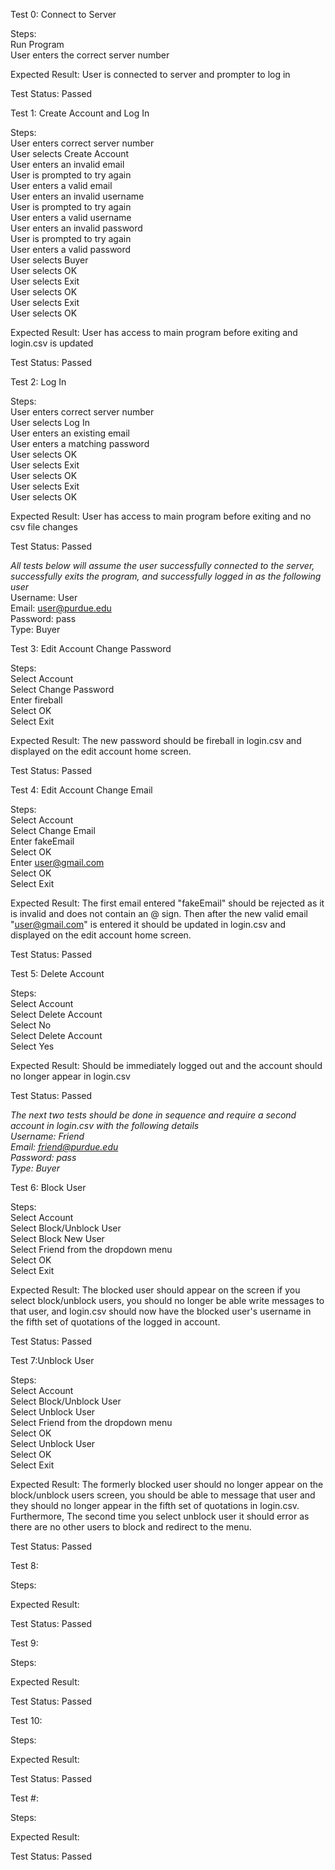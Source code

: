 Test 0: Connect to Server

Steps:
<br> Run Program
<br> User enters the correct server number

Expected Result: User is connected to server and prompter to log in

Test Status: Passed


Test 1: Create Account and Log In

Steps:
<br> User enters correct server number
<br> User selects Create Account
<br> User enters an invalid email
<br> User is prompted to try again
<br> User enters a valid email
<br> User enters an invalid username
<br> User is prompted to try again
<br>User enters a valid username
<br>User enters an invalid password
<br>User is prompted to try again
<br>User enters a valid password
<br>User selects Buyer
<br>User selects OK
<br>User selects Exit
<br>User selects OK
<br>User selects Exit
<br>User selects OK

Expected Result: User has access to main program before exiting and login.csv is updated

Test Status: Passed

Test 2: Log In

Steps:
<br>User enters correct server number
<br>User selects Log In
<br>User enters an existing email
<br>User enters a matching password
<br>User selects OK
<br>User selects Exit
<br>User selects OK
<br>User selects Exit
<br>User selects OK


Expected Result: User has access to main program before exiting and no csv file changes

Test Status: Passed

*All tests below will assume the user successfully connected to the server,
successfully exits the program, and successfully logged in as the following user*
<br> Username: User
<br> Email: user@purdue.edu
<br> Password: pass
<br> Type: Buyer


Test 3: Edit Account Change Password

Steps:
<br> Select Account
<br> Select Change Password
<br> Enter fireball
<br> Select OK
<br> Select Exit


Expected Result: The new password should be fireball in login.csv
and displayed on the edit account home screen.

Test Status: Passed

Test 4: Edit Account Change Email

Steps:
<br> Select Account
<br> Select Change Email
<br> Enter fakeEmail
<br> Select OK
<br> Enter user@gmail.com
<br> Select OK
<br> Select Exit


Expected Result: The first email entered "fakeEmail" should be 
rejected as it is invalid and does not contain an @ sign. Then
after the new valid email "user@gmail.com" is entered it should be
updated in login.csv and displayed on the edit account home screen.

Test Status: Passed

Test 5: Delete Account

Steps:
<br> Select Account
<br> Select Delete Account
<br> Select No
<br> Select Delete Account
<br> Select Yes

Expected Result: Should be immediately logged out and the account
should no longer appear in login.csv

Test Status: Passed

*The next two tests should be done in sequence and require a second
account in login.csv with the following details
<br> Username: Friend
<br> Email: friend@purdue.edu
<br> Password: pass
<br> Type: Buyer*


Test 6: Block User

Steps:
<br> Select Account
<br> Select Block/Unblock User
<br> Select Block New User
<br> Select Friend from the dropdown menu
<br> Select OK
<br> Select Exit

Expected Result: The blocked user should appear on the screen if 
you select block/unblock users, you should no longer be able write
messages to that user, and login.csv should now have the blocked user's 
username in the fifth set of quotations of the logged in account.

Test Status: Passed

Test 7:Unblock User

Steps:
<br> Select Account
<br> Select Block/Unblock User
<br> Select Unblock User
<br> Select Friend from the dropdown menu
<br> Select OK
<br> Select Unblock User
<br> Select OK
<br> Select Exit

Expected Result: The formerly blocked user should no longer appear
on the block/unblock users screen, you should be able to message that
user and they should no longer appear in the fifth set of quotations
in login.csv. Furthermore, The second time you select unblock user it
should error as there are no other users to block and redirect to the 
menu.

Test Status: Passed

Test 8:
<br>

Steps:

Expected Result:

Test Status: Passed

Test 9:

Steps:

Expected Result:

Test Status: Passed

Test 10:

Steps:

Expected Result:

Test Status: Passed

Test #:

Steps:

Expected Result:

Test Status: Passed
